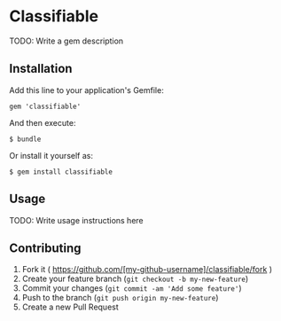 # Classifiable

TODO: Write a gem description

## Installation

Add this line to your application's Gemfile:

    gem 'classifiable'

And then execute:

    $ bundle

Or install it yourself as:

    $ gem install classifiable

## Usage

TODO: Write usage instructions here

## Contributing

1. Fork it ( https://github.com/[my-github-username]/classifiable/fork )
2. Create your feature branch (`git checkout -b my-new-feature`)
3. Commit your changes (`git commit -am 'Add some feature'`)
4. Push to the branch (`git push origin my-new-feature`)
5. Create a new Pull Request
